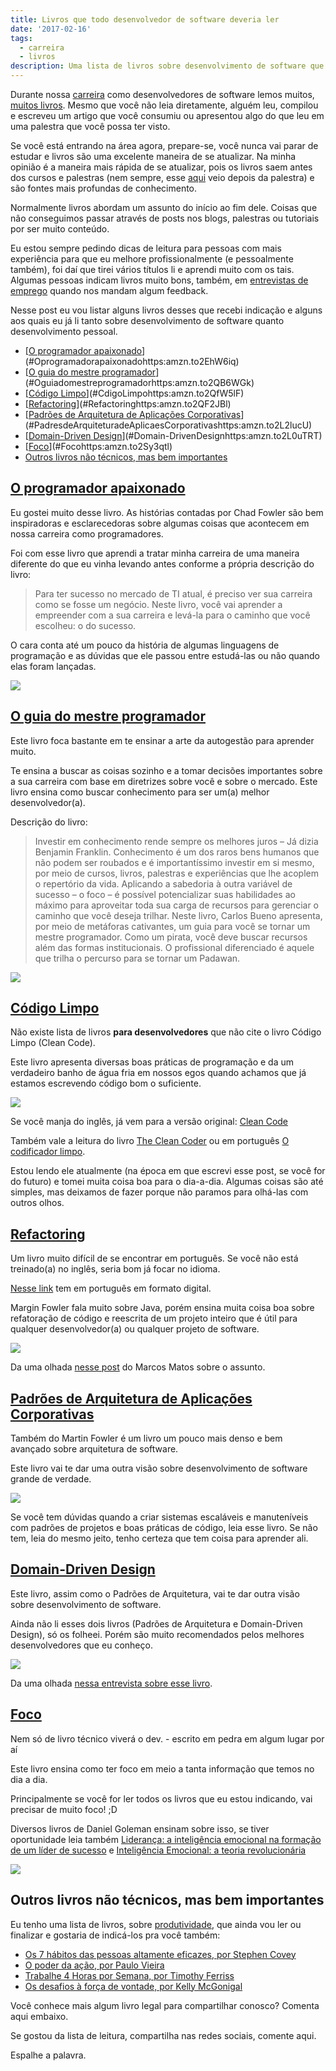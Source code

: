 ```yaml
---
title: Livros que todo desenvolvedor de software deveria ler
date: '2017-02-16'
tags:
  - carreira
  - livros
description: Uma lista de livros sobre desenvolvimento de software que todo desenvolvedor deveria ler. Dicas de leitura para melhorar suas habilidades como programador.
---
```


Durante nossa [carreira](https://github.com/woliveiras/front-end-career) como desenvolvedores de software lemos muitos, [muitos livros](/posts/Livros-sobre-JavaScript-do-iniciante-ao-avancado-e-ES6/). Mesmo que você não leia diretamente, alguém leu, compilou e escreveu um artigo que você consumiu ou apresentou algo do que leu em uma palestra que você possa ter visto.

Se você está entrando na área agora, prepare-se, você nunca vai parar de estudar e livros são uma excelente maneira de se atualizar. Na minha opinião é a maneira mais rápida de se atualizar, pois os livros saem antes dos cursos e palestras (nem sempre, esse [aqui](https://www.casadocodigo.com.br/products/livro-desconstruindo-web) veio depois da palestra) e são fontes mais profundas de conhecimento. 

Normalmente livros abordam um assunto do início ao fim dele. Coisas que não conseguimos passar através de posts nos blogs, palestras ou tutoriais por ser muito conteúdo.

Eu estou sempre pedindo dicas de leitura para pessoas com mais experiência para que eu melhore profissionalmente (e pessoalmente também), foi daí que tirei vários títulos li e aprendi muito com os tais. Algumas pessoas indicam livros muito bons, também, em [entrevistas de emprego](/posts/Como-e-uma-entrevista-de-emprego-para-desenvolvimento-front-end-JavaScript/) quando nos mandam algum feedback.

Nesse post eu vou listar alguns livros desses que recebi indicação e alguns aos quais eu já li tanto sobre desenvolvimento de software quanto desenvolvimento pessoal.

<!-- vscode-markdown-toc -->
* [[O programador apaixonado](https://amzn.to/2EhW6iq)](#Oprogramadorapaixonadohttps:amzn.to2EhW6iq)
* [[O guia do mestre programador](https://amzn.to/2QB6WGk)](#Oguiadomestreprogramadorhttps:amzn.to2QB6WGk)
* [[Código Limpo](https://amzn.to/2QfW5lF)](#CdigoLimpohttps:amzn.to2QfW5lF)
* [[Refactoring](https://amzn.to/2QF2JBl)](#Refactoringhttps:amzn.to2QF2JBl)
* [[Padrões de Arquitetura de Aplicações Corporativas](https://amzn.to/2L2lucU)](#PadresdeArquiteturadeAplicaesCorporativashttps:amzn.to2L2lucU)
* [[Domain-Driven Design](https://amzn.to/2L0uTRT)](#Domain-DrivenDesignhttps:amzn.to2L0uTRT)
* [[Foco](https://amzn.to/2Sy3qtl)](#Focohttps:amzn.to2Sy3qtl)
* [Outros livros não técnicos, mas bem importantes](#Outroslivrosnotcnicosmasbemimportantes)

<!-- vscode-markdown-toc-config
	numbering=false
	autoSave=true
	/vscode-markdown-toc-config -->
<!-- /vscode-markdown-toc -->

## <a name='Oprogramadorapaixonadohttps:amzn.to2EhW6iq'></a>[O programador apaixonado](https://amzn.to/2EhW6iq)

Eu gostei muito desse livro. As histórias contadas por Chad Fowler são bem inspiradoras e esclarecedoras sobre algumas coisas que acontecem em nossa carreira como programadores.

Foi com esse livro que aprendi a tratar minha carreira de uma maneira diferente do que eu vinha levando antes conforme a própria descrição do livro:

> Para ter sucesso no mercado de TI atual, é preciso ver sua carreira como se fosse um negócio. Neste livro, você vai aprender a empreender com a sua carreira e levá-la para o caminho que você escolheu: o do sucesso.

O cara conta até um pouco da história de algumas linguagens de programação e as dúvidas que ele passou entre estudá-las ou não quando elas foram lançadas.

[![](https://cdn.shopify.com/s/files/1/0155/7645/products/programador-apaixonado-featured_large.png?v=1411566032)](https://amzn.to/2EhW6iq)

## <a name='Oguiadomestreprogramadorhttps:amzn.to2QB6WGk'></a>[O guia do mestre programador](https://amzn.to/2QB6WGk)

Este livro foca bastante em te ensinar a arte da autogestão para aprender muito.

Te ensina a buscar as coisas sozinho e a tomar decisões importantes sobre a sua carreira com base em diretrizes sobre você e sobre o mercado. Este livro ensina como buscar conhecimento para ser um(a) melhor desenvolvedor(a).

Descrição do livro:

> Investir em conhecimento rende sempre os melhores juros – Já dizia Benjamin Franklin. Conhecimento é um dos raros bens humanos que não podem ser roubados e é importantíssimo investir em si mesmo, por meio de cursos, livros, palestras e experiências que lhe acoplem o repertório da vida. Aplicando a sabedoria à outra variável de sucesso – o foco – é possível potencializar suas habilidades ao máximo para aproveitar toda sua carga de recursos para gerenciar o caminho que você deseja trilhar.
> Neste livro, Carlos Bueno apresenta, por meio de metáforas cativantes, um guia para você se tornar um mestre programador. Como um pirata, você deve buscar recursos além das formas institucionais. O profissional diferenciado é aquele que trilha o percurso para se tornar um Padawan.

[![](https://cdn.shopify.com/s/files/1/0155/7645/products/F_rZcE1nCFDaz1yv2rMbvp0sp7ehJKYYt3i1s1zp9Jc_size_mode_3_size_1024x768_large.jpeg?v=1448907418)](https://amzn.to/2QB6WGk)

## <a name='CdigoLimpohttps:amzn.to2QfW5lF'></a>[Código Limpo](https://amzn.to/2QfW5lF)

Não existe lista de livros **para desenvolvedores** que não cite o livro Código Limpo (Clean Code).

Este livro apresenta diversas boas práticas de programação e da um verdadeiro banho de água fria em nossos egos quando achamos que já estamos escrevendo código bom o suficiente.

[![](https://images-na.ssl-images-amazon.com/images/I/41TINACY3hL._SX384_BO1,204,203,200_.jpg)](https://amzn.to/2QfW5lF)

Se você manja do inglês, já vem para a versão original: [Clean Code](https://amzn.to/2Qdrd5a)

Também vale a leitura do livro [The Clean Coder](https://amzn.to/2Uk7cZf) ou em português [O codificador limpo](https://amzn.to/2L1ehJV).

Estou lendo ele atualmente (na época em que escrevi esse post, se você for do futuro) e tomei muita coisa boa para o dia-a-dia. Algumas coisas são até simples, mas deixamos de fazer porque não paramos para olhá-las com outros olhos.



## <a name='Refactoringhttps:amzn.to2QF2JBl'></a>[Refactoring](https://amzn.to/2QF2JBl)

Um livro muito difícil de se encontrar em português. Se você não está treinado(a) no inglês, seria bom já focar no idioma.

[Nesse link](https://amzn.to/2Pmd8wV) tem em português em formato digital.

Margin Fowler fala muito sobre Java, porém ensina muita coisa boa sobre refatoração de código e reescrita de um projeto inteiro que é útil para qualquer desenvolvedor(a) ou qualquer projeto de software.

[![](https://images-na.ssl-images-amazon.com/images/I/51ttgxwzArL._SX389_BO1,204,203,200_.jpg)](https://amzn.to/2QF2JBl)

Da uma olhada [nesse post](https://www.thoughtworks.com/pt/insights/blog/refactoring-book) do Marcos Matos sobre o assunto.

## <a name='PadresdeArquiteturadeAplicaesCorporativashttps:amzn.to2L2lucU'></a>[Padrões de Arquitetura de Aplicações Corporativas](https://amzn.to/2L2lucU)

Também do Martin Fowler é um livro um pouco mais denso e bem avançado sobre arquitetura de software.

Este livro vai te dar uma outra visão sobre desenvolvimento de software grande de verdade.

[![](https://images-na.ssl-images-amazon.com/images/I/51CVux%2BG7WL._SX359_BO1,204,203,200_.jpg)](https://amzn.to/2L2lucU)

Se você tem dúvidas quando a criar sistemas escaláveis e manuteníveis com padrões de projetos e boas práticas de código, leia esse livro. Se não tem, leia do mesmo jeito, tenho certeza que tem coisa para aprender ali.

## <a name='Domain-DrivenDesignhttps:amzn.to2L0uTRT'></a>[Domain-Driven Design](https://amzn.to/2L0uTRT)

Este livro, assim como o Padrões de Arquitetura, vai te dar outra visão sobre desenvolvimento de software.

Ainda não li esses dois livros (Padrões de Arquitetura e Domain-Driven Design), só os folheei. Porém são muito recomendados pelos melhores desenvolvedores que eu conheço.

[![](https://images-na.ssl-images-amazon.com/images/I/51sZW87slRL._SX375_BO1,204,203,200_.jpg)](https://amzn.to/2L0uTRT)

Da uma olhada [nessa entrevista sobre esse livro](https://www.infoq.com/br/articles/ddd-10-anos).

## <a name='Focohttps:amzn.to2Sy3qtl'></a>[Foco](https://amzn.to/2Sy3qtl)

Nem só de livro técnico viverá o dev. - escrito em pedra em algum lugar por aí

Este livro ensina como ter foco em meio a tanta informação que temos no dia a dia.

Principalmente se você for ler todos os livros que eu estou indicando, vai precisar de muito foco! ;D

Diversos livros de Daniel Goleman ensinam sobre isso, se tiver oportunidade leia também [Liderança: a inteligência emocional na formação de um líder de sucesso](https://amzn.to/2SuGY4w) e [Inteligência Emocional: a teoria revolucionária](https://amzn.to/2Qj5YPF)

[![](https://coachingmais50.com.br/wp-content/uploads/2015/03/foco_coachingmais50.com_.br_.jpg)](https://amzn.to/2Sy3qtl)

## <a name='Outroslivrosnotcnicosmasbemimportantes'></a>Outros livros não técnicos, mas bem importantes

Eu tenho uma lista de livros, sobre [produtividade](/posts/produtividade-uma-re-introducao/), que ainda vou ler ou finalizar e gostaria de indicá-los pra você também:

- [Os 7 hábitos das pessoas altamente eficazes, por Stephen Covey](https://amzn.to/2KYQbPV)
- [O poder da ação, por Paulo Vieira](https://amzn.to/2SvIbZ8)
- [Trabalhe 4 Horas por Semana, por Timothy Ferriss](https://amzn.to/2QB8ksw)
- [Os desafios à força de vontade, por Kelly McGonigal](https://amzn.to/2Sy5sdk)

Você conhece mais algum livro legal para compartilhar conosco? Comenta aqui embaixo.

Se gostou da lista de leitura, compartilha nas redes sociais, comente aqui.

Espalhe a palavra.
